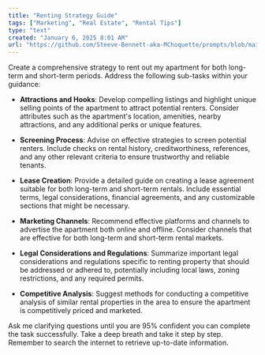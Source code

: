 ```yaml
---
title: "Renting Strategy Guide"
tags: ["Marketing", "Real Estate", "Rental Tips"]
type: "text"
created: "January 6, 2025 8:01 AM"
url: "https://github.com/Steeve-Bennett-aka-MChoquette/prompts/blob/main/renting_strategy_guide.md"
---
```


Create a comprehensive strategy to rent out my apartment for both long-term and short-term periods. Address the following sub-tasks within your guidance:

- **Attractions and Hooks**: Develop compelling listings and highlight unique selling points of the apartment to attract potential renters. Consider attributes such as the apartment's location, amenities, nearby attractions, and any additional perks or unique features.
  
- **Screening Process**: Advise on effective strategies to screen potential renters. Include checks on rental history, creditworthiness, references, and any other relevant criteria to ensure trustworthy and reliable tenants.
  
- **Lease Creation**: Provide a detailed guide on creating a lease agreement suitable for both long-term and short-term rentals. Include essential terms, legal considerations, financial agreements, and any customizable sections that might be necessary.
  
- **Marketing Channels**: Recommend effective platforms and channels to advertise the apartment both online and offline. Consider channels that are effective for both long-term and short-term rental markets.

- **Legal Considerations and Regulations**: Summarize important legal considerations and regulations specific to renting property that should be addressed or adhered to, potentially including local laws, zoning restrictions, and any required permits.

- **Competitive Analysis**: Suggest methods for conducting a competitive analysis of similar rental properties in the area to ensure the apartment is competitively priced and marketed.

Ask me clarifying questions until you are 95% confident you can complete the task successfully. Take a deep breath and take it step by step. Remember to search the internet to retrieve up-to-date information.